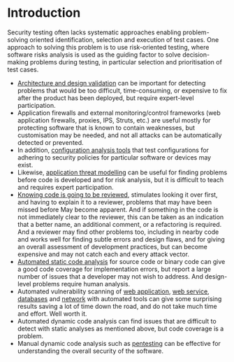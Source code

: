 # Introduction

Security testing often lacks systematic approaches enabling problem-solving oriented identification, selection and execution of test cases. One approach to solving this problem is to use risk-oriented testing, where software risks analysis is used as the guiding factor to solve decision-making problems during testing, in particular selection and prioritisation of test cases.

* [Architecture and design validation](design-validation.md) can be important for detecting problems that would be too difficult, time-consuming, or expensive to fix after the product has been deployed, but require expert-level participation.
* Application firewalls and external monitoring/control frameworks (web application firewalls, proxies, IPS, Struts, etc.) are useful mostly for protecting software that is known to contain weaknesses, but customisation may be needed, and not all attacks can be automatically detected or prevented.
* In addition, [configuration analysis tools](config-analysis.md) that test configurations for adhering to security policies for particular software or devices may exist.
* Likewise, [application threat modelling](https://tymyrddin.github.io/app-threat-model) can be useful for finding problems before code is developed and for risk analysis, but it is difficult to teach and requires expert participation.
* [Knowing code is going to be reviewed](code-review.md), stimulates looking it over first, and having to explain it to a reviewer, problems that may have been missed before May become apparent. And if something in the code is not immediately clear to the reviewer, this can be taken as an indication that a better name, an additional comment, or a refactoring is required. And a reviewer may find other problems too, including in nearby code and works well for finding subtle errors and design flaws, and for giving an overall assessment of development practices, but can become expensive and may not catch each and every attack vector.
* [Automated static code analysis](source-analysis.md) for source code or binary code can give a good code coverage for implementation errors, but report a large number of issues that a developer may not wish to address. And design-level problems require human analysis.
* Automated vulnerability scanning of [web application](webapp-scanning.md), [web service](service-scanning.md), [databases](database-scanning.md) and [network](network-scanning.md) with automated tools can give some surprising results saving a lot of time down the road, and do not take much time and effort. Well worth it.
* Automated dynamic code analysis can find issues that are difficult to detect with static analyses as mentioned above, but code coverage is a problem. 
* Manual dynamic code analysis such as [pentesting](https://github.com/tymyrddin/orchard/wiki) can be effective for understanding the overall security of the software.